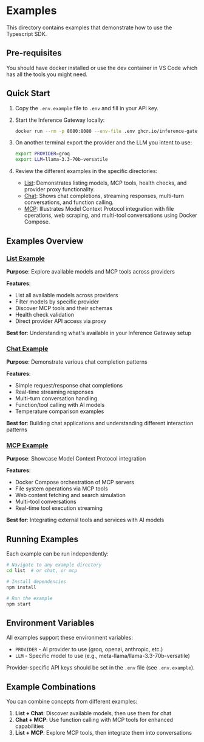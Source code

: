 # Examples

This directory contains examples that demonstrate how to use the Typescript SDK.

## Pre-requisites

You should have docker installed or use the dev container in VS Code which has all the tools you might need.

## Quick Start

1. Copy the `.env.example` file to `.env` and fill in your API key.

2. Start the Inference Gateway locally:

   ```bash
   docker run --rm -p 8080:8080 --env-file .env ghcr.io/inference-gateway/inference-gateway:latest
   ```

3. On another terminal export the provider and the LLM you intent to use:

   ```bash
   export PROVIDER=groq
   export LLM=llama-3.3-70b-versatile
   ```

4. Review the different examples in the specific directories:

   - [List](./list): Demonstrates listing models, MCP tools, health checks, and provider proxy functionality.
   - [Chat](./chat): Shows chat completions, streaming responses, multi-turn conversations, and function calling.
   - [MCP](./mcp): Illustrates Model Context Protocol integration with file operations, web scraping, and multi-tool conversations using Docker Compose.

## Examples Overview

### [List Example](./list)

**Purpose**: Explore available models and MCP tools across providers

**Features**:

- List all available models across providers
- Filter models by specific provider
- Discover MCP tools and their schemas
- Health check validation
- Direct provider API access via proxy

**Best for**: Understanding what's available in your Inference Gateway setup

### [Chat Example](./chat)

**Purpose**: Demonstrate various chat completion patterns

**Features**:

- Simple request/response chat completions
- Real-time streaming responses
- Multi-turn conversation handling
- Function/tool calling with AI models
- Temperature comparison examples

**Best for**: Building chat applications and understanding different interaction patterns

### [MCP Example](./mcp)

**Purpose**: Showcase Model Context Protocol integration

**Features**:

- Docker Compose orchestration of MCP servers
- File system operations via MCP tools
- Web content fetching and search simulation
- Multi-tool conversations
- Real-time tool execution streaming

**Best for**: Integrating external tools and services with AI models

## Running Examples

Each example can be run independently:

```bash
# Navigate to any example directory
cd list  # or chat, or mcp

# Install dependencies
npm install

# Run the example
npm start
```

## Environment Variables

All examples support these environment variables:

- `PROVIDER` - AI provider to use (groq, openai, anthropic, etc.)
- `LLM` - Specific model to use (e.g., meta-llama/llama-3.3-70b-versatile)

Provider-specific API keys should be set in the `.env` file (see `.env.example`).

## Example Combinations

You can combine concepts from different examples:

1. **List + Chat**: Discover available models, then use them for chat
2. **Chat + MCP**: Use function calling with MCP tools for enhanced capabilities
3. **List + MCP**: Explore MCP tools, then integrate them into conversations
